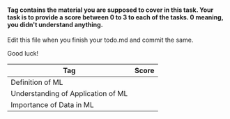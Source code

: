 
#### Tag contains the material you are supposed to cover in this task. Your task is to provide a score between 0 to 3 to each of the tasks. 0 meaning, you didn't understand anything.

Edit this file when you finish your todo.md and commit the same.

Good luck!

| Tag     |  Score |
| ------- | ------ |
| Definition of ML |        |
| Understanding of Application of ML         |        |
| Importance of Data in ML        |        |
